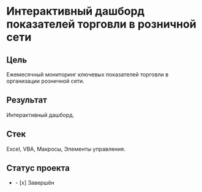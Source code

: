 # Интерактивный дашборд показателей торговли в розничной сети
## Цель
Ежемесячный мониторинг ключевых показателей торговли в организации розничной сети.
## Результат
Интерактивный дашборд.
## Стек
Excel, VBA, Макросы, Элементы управления.
## Статус проекта
<ul><li>- [x] Завершён</li>
